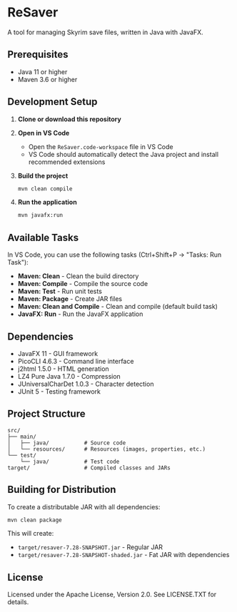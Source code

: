 # ReSaver

A tool for managing Skyrim save files, written in Java with JavaFX.

## Prerequisites

- Java 11 or higher
- Maven 3.6 or higher

## Development Setup

1. **Clone or download this repository**

2. **Open in VS Code**
   - Open the `ReSaver.code-workspace` file in VS Code
   - VS Code should automatically detect the Java project and install recommended extensions

3. **Build the project**
   ```bash
   mvn clean compile
   ```

4. **Run the application**
   ```bash
   mvn javafx:run
   ```

## Available Tasks

In VS Code, you can use the following tasks (Ctrl+Shift+P → "Tasks: Run Task"):

- **Maven: Clean** - Clean the build directory
- **Maven: Compile** - Compile the source code
- **Maven: Test** - Run unit tests
- **Maven: Package** - Create JAR files
- **Maven: Clean and Compile** - Clean and compile (default build task)
- **JavaFX: Run** - Run the JavaFX application

## Dependencies

- JavaFX 11 - GUI framework
- PicoCLI 4.6.3 - Command line interface
- j2html 1.5.0 - HTML generation
- LZ4 Pure Java 1.7.0 - Compression
- JUniversalCharDet 1.0.3 - Character detection
- JUnit 5 - Testing framework

## Project Structure

```
src/
├── main/
│   ├── java/           # Source code
│   └── resources/      # Resources (images, properties, etc.)
└── test/
    └── java/           # Test code
target/                 # Compiled classes and JARs
```

## Building for Distribution

To create a distributable JAR with all dependencies:

```bash
mvn clean package
```

This will create:
- `target/resaver-7.28-SNAPSHOT.jar` - Regular JAR
- `target/resaver-7.28-SNAPSHOT-shaded.jar` - Fat JAR with dependencies

## License

Licensed under the Apache License, Version 2.0. See LICENSE.TXT for details.
